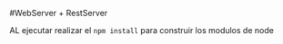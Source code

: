 #WebServer + RestServer

AL ejecutar realizar el ```npm install``` para 
construir los modulos de node